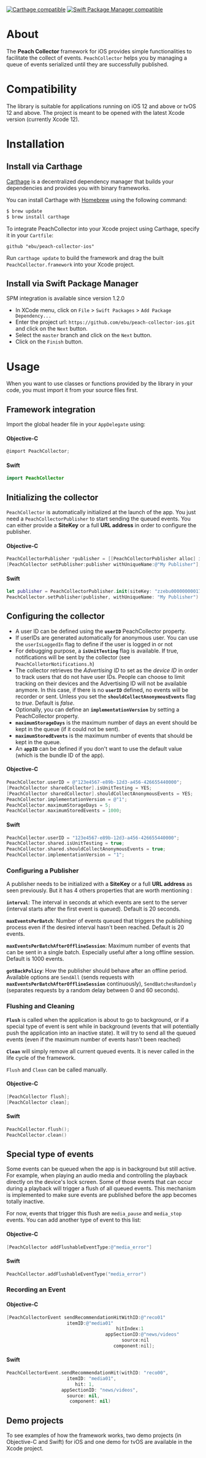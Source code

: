 

[![Carthage compatible](https://img.shields.io/badge/Carthage-compatible-4BC51D.svg?style=flat)](https://github.com/Carthage/Carthage)
[![Swift Package Manager compatible](https://img.shields.io/badge/SPM-compatible-4BC51D.svg?style=flat)](https://swift.org/package-manager/)

# About

The **Peach Collector** framework for iOS provides simple functionalities to facilitate the collect of events. `PeachCollector` helps you by managing a queue of events serialized until they are successfully published.

# Compatibility

The library is suitable for applications running on iOS 12 and above or tvOS 12 and above. The project is meant to be opened with the latest Xcode version (currently Xcode 12).

# Installation

## Install via Carthage

[Carthage](https://github.com/Carthage/Carthage) is a decentralized dependency manager that builds your dependencies and provides you with binary frameworks.

You can install Carthage with [Homebrew](http://brew.sh/) using the following command:

```bash
$ brew update
$ brew install carthage
```

To integrate PeachCollector into your Xcode project using Carthage, specify it in your `Cartfile`:

```ogdl
github "ebu/peach-collector-ios"
```

Run `carthage update` to build the framework and drag the built `PeachCollector.framework` into your Xcode project.

## Install via Swift Package Manager

SPM integration is available since version 1.2.0

- In XCode menu, click on `File` > `Swift Packages` > `Add Package Dependency...`
- Enter the project url: `https://github.com/ebu/peach-collector-ios.git` and click on the `Next` button.
- Select the `master` branch and click on the `Next` button.
- Click on the `Finish` button.


# Usage

When you want to use classes or functions provided by the library in your code, you must import it from your source files first.

## Framework integration
Import the global header file in your `AppDelegate` using:
#### Objective-C
```objectivec
@import PeachCollector;
```
#### Swift
```swift
import PeachCollector
```


## Initializing the collector
`PeachCollector` is automatically initialized at the launch of the app. You just need a `PeachCollectorPublisher` to start sending the queued events.
You can either provide a __SiteKey__ or a full __URL address__ in order to configure the publisher.


#### Objective-C
```objectivec
PeachCollectorPublisher *publisher = [[PeachCollectorPublisher alloc] initWithSiteKey:@"zzebu00000000017"];
[PeachCollector setPublisher:publisher withUniqueName:@"My Publisher"];
```
#### Swift
```swift
let publisher = PeachCollectorPublisher.init(siteKey: "zzebu00000000017")
PeachCollector.setPublisher(publisher, withUniqueName: "My Publisher")
```

## Configuring the collector

- A user ID can be defined using the **`userID`** PeachCollector property.
- If userIDs are generated automatically for anonymous user. You can use the `userIsLoggedIn` flag to define if the user is logged in or not
- For debugging purpose, a **`isUnitTesting`** flag is available. If true, notifications will be sent by the collector (see `PeachColletorNotifications.h`)
- The collector retrieves the *Advertising ID* to set as the *device ID* in order to track users that do not have user IDs. People can choose to limit tracking on their devices and the Advertising ID will not be available anymore. In this case, if there is no **`userID`** defined, no events will be recorder or sent. Unless you set the **`shouldCollectAnonymousEvents`** flag to *true*. Default is *false*.
- Optionally, you can define an **`implementationVersion`** by setting a PeachCollector property.
- **`maximumStorageDays`** is the maximum number of days an event should be kept in the queue (if it could not be sent).
- **`maximumStoredEvents`** is the maximum number of events that should be kept in the queue. 
- An **`appID`** can be defined if you don't want to use the default value (which is the bundle ID of the app).

#### Objective-C
```objectivec
PeachCollector.userID = @"123e4567-e89b-12d3-a456-426655440000";
[PeachCollector sharedCollector].isUnitTesting = YES;
[PeachCollector sharedCollector].shouldCollectAnonymousEvents = YES;
PeachCollector.implementationVersion = @"1";
PeachCollector.maximumStorageDays = 5;
PeachCollector.maximumStoredEvents = 1000;
```

#### Swift
```swift
PeachCollector.userID = "123e4567-e89b-12d3-a456-426655440000";
PeachCollector.shared.isUnitTesting = true;
PeachCollector.shared.shouldCollectAnonymousEvents = true;
PeachCollector.implementationVersion = "1";

```

### Configuring a Publisher
A publisher needs to be initialized with a __SiteKey__ or a full __URL address__ as seen previously.
But it has 4 others properties that are worth mentioning :

**`interval`**: The interval in seconds at which events are sent to the server (interval starts after the first event is queued). Default is 20 seconds.

**`maxEventsPerBatch`**: Number of events queued that triggers the publishing process even if the desired interval hasn't been reached. Default is 20 events.

**`maxEventsPerBatchAfterOfflineSession`**: Maximum number of events that can be sent in a single batch. Especially useful after a long offline session. Default is 1000 events.

**`gotBackPolicy`**: How the publisher should behave after an offline period. Available options are `SendAll` (sends requests with **`maxEventsPerBatchAfterOfflineSession`** continuously), `SendBatchesRandomly` (separates requests by a random delay between 0 and 60 seconds).

### Flushing and Cleaning

**`Flush`** is called when the application is about to go to background, or if a special type of event is sent while in background (events that will potentially push the application into an inactive state). It will try to send all the queued events (even if the maximum number of events hasn't been reached)

**`Clean`** will simply remove all current queued events. It is never called in the life cycle of the framework.

`Flush` and `Clean` can be called manually.

#### Objective-C
```objectivec
[PeachCollector flush];
[PeachCollector clean];
```
#### Swift
```swift
PeachCollector.flush();
PeachCollector.clean()
```

## Special type of events
Some events can be queued when the app is in background but still active. For example, when playing an audio media and controlling the playback directly on the device's lock screen. Some of those events that can occur during a playback will trigger a flush of all queued events. This mechanism is implemented to make sure events are published before the app becomes totally inactive.

For now, events that trigger this flush are `media_pause` and `media_stop` events.
You can add another type of event to this list:
#### Objective-C
```objectivec
[PeachCollector addFlushableEventType:@"media_error"]
```
#### Swift
```swift
PeachCollector.addFlushableEventType("media_error")
```

### Recording an Event

#### Objective-C
```objectivec
[PeachCollectorEvent sendRecommendationHitWithID:@"reco01"
					  itemID:@"media01"
                                        hitIndex:1
                                    appSectionID:@"news/videos"
                                          source:nil
                                       component:nil];
```
#### Swift
```swift
PeachCollectorEvent.sendRecommendationHit(withID: "reco00",
					  itemID: "media01",
					     hit: 1,
				    appSectionID: "news/videos",
					  source: nil,
				       component: nil)
```





## Demo projects

To see examples of how the framework works, two demo projects (in Objective-C and Swift) for iOS and one demo for tvOS are available in the Xcode project.

